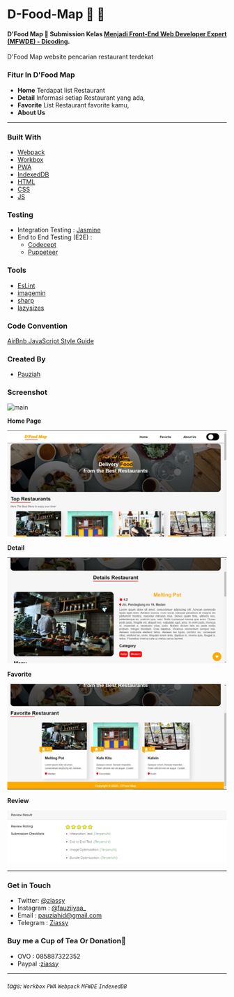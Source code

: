 # D-Food-Map 🍔 🍕

#### D'Food Map 🍟  Submission Kelas [Menjadi Front-End Web Developer Expert (MFWDE) - Dicoding](https://www.dicoding.com/academies/219).

D'Food Map website pencarian restaurant terdekat

### Fitur In D'Food Map
- __Home__ Terdapat list Restaurant
- __Detail__ Informasi setiap Restaurant yang ada,
- __Favorite__ List Restaurant favorite kamu,
- __About Us__

---

### Built With

- [Webpack](https://webpack.js.org/)
- [Workbox](https://developers.google.com/web/tools/workbox)
- [PWA](https://developers.google.com/web/progressive-web-apps)
- [IndexedDB](https://developers.google.com/web/ilt/pwa/working-with-indexeddb)
- [HTML](https://www.w3schools.com/html/)
- [CSS](https://www.w3schools.com/css/)
- [JS](https://www.javascript.com/)

### Testing

- Integration Testing : [Jasmine](https://jasmine.github.io/)
- End to End Testing (E2E) :
  - [Codecept](https://codecept.io/)
  - [Puppeteer](https://codecept.io/helpers/Puppeteer/#seeinsource)

### Tools

- [EsLint](https://eslint.org/)
- [imagemin](https://github.com/imagemin/imagemin)
- [sharp](https://sharp.pixelplumbing.com/)
- [lazysizes](https://www.npmjs.com/package/lazysizes)

### Code Convention

[AirBnb JavaScript Style Guide](https://github.com/airbnb/javascript)

### Created By
- [Pauziah](https://github.com/ziassy)

### Screenshot
![main](screenshot/foodmap.gif)

__Home Page__


![Home](screenshot/home.JPG)

__Detail__


![Detail](screenshot/deatil.JPG)

__Favorite__


![favorite](screenshot/favorite.JPG)

__Review__


![Review](screenshot/review.JPG)

---

### Get in Touch 

- Twitter: [@ziassy](https://twitter.com/ZIASSY1)
- Instagram : [@fauziiyaa_](https://www.instagram.com/fauziiyaa_/)
- Email : [pauziahid@gmail.com](mailto:pauziahid@gmail.com)
- Telegram : [Ziassy](https://t.me/ziassy)

### Buy me a Cup of Tea Or Donation🍺

- OVO : 085887322352
- Paypal :[ziassy](https://www.paypal.me/ziassy)

---

###### tags: `Workbox` `PWA` `Webpack` `MFWDE` `IndexedDB`
